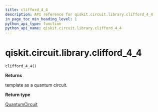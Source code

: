 ```yaml
---
title: clifford_4_4
description: API reference for qiskit.circuit.library.clifford_4_4
in_page_toc_min_heading_level: 1
python_api_type: function
python_api_name: qiskit.circuit.library.clifford_4_4
---
```


# qiskit.circuit.library.clifford\_4\_4

<span id="qiskit.circuit.library.clifford_4_4" />

`clifford_4_4()`

**Returns**

template as a quantum circuit.

**Return type**

[QuantumCircuit](qiskit.circuit.QuantumCircuit "qiskit.circuit.QuantumCircuit")

